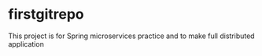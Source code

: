 # firstgitrepo
This project is for Spring microservices practice and to make full distributed application
